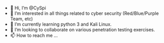 - 👋 Hi, I’m @CySpi
- 👀 I’m interested in all things related to cyber security (Red/Blue/Purple Team, etc)
- 🌱 I’m currently learning python 3 and Kali Linux.
- 💞️ I’m looking to collaborate on various penetration testing exercises.
- 📫 How to reach me ...

<!---
CySpi/CySpi is a ✨ special ✨ repository because its `README.md` (this file) appears on your GitHub profile.
You can click the Preview link to take a look at your changes.
--->
